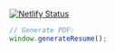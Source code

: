 [![Netlify Status](https://api.netlify.com/api/v1/badges/696a7e28-cf6f-4ee9-92e5-2d26c493ef1f/deploy-status)](https://app.netlify.com/sites/johannesmerwe/deploys)

```js
// Generate PDF:
window.generateResume();
```
